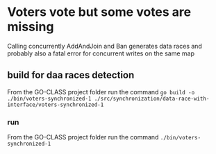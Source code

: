 # Voters vote but some votes are missing

Calling concurrently AddAndJoin and Ban generates data races and probably also a fatal error for concurrent writes on the same map

## build for daa races detection

From the GO-CLASS project folder run the command
`go build -o ./bin/voters-synchronized-1 ./src/synchronization/data-race-with-interface/voters-synchronized-1`

### run

From the GO-CLASS project folder run the command
`./bin/voters-synchronized-1`
